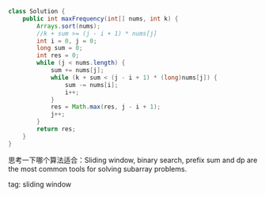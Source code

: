 ```Java
class Solution {
    public int maxFrequency(int[] nums, int k) {
        Arrays.sort(nums);
        //k + sum >= (j - i + 1) * nums[j]
        int i = 0, j = 0;
        long sum = 0;
        int res = 0;
        while (j < nums.length) {
            sum += nums[j];
            while (k + sum < (j - i + 1) * (long)nums[j]) {
                sum -= nums[i];
                i++;
            }
            res = Math.max(res, j - i + 1);
            j++;
        }
        return res;
    }
}
```

思考一下哪个算法适合：Sliding window, binary search, prefix sum and dp are the most common tools for solving subarray problems.

tag: sliding window  
